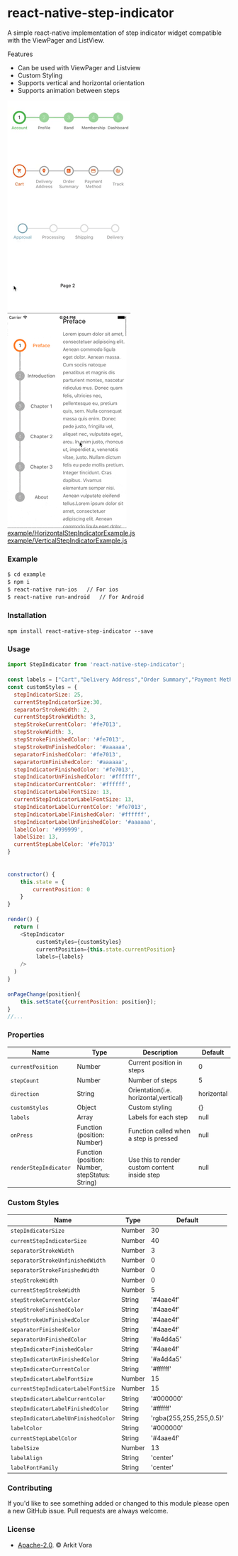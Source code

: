 # react-native-step-indicator

A simple react-native implementation of step indicator widget compatible with the ViewPager and ListView.

Features

  - Can be used with ViewPager and Listview
  - Custom Styling
  - Supports vertical and horizontal orientation
  - Supports animation between steps


![alt tag](art/HorizontalStepIndicator.gif) &nbsp;&nbsp;&nbsp;&nbsp;&nbsp;&nbsp;&nbsp;&nbsp; &nbsp;&nbsp;&nbsp;&nbsp;&nbsp;&nbsp;&nbsp;&nbsp;&nbsp; ![alt tag](art/VerticalStepIndicator.gif)
 [example/HorizontalStepIndicatorExample.js](example/HorizontalStepIndicatorExample.js)   &nbsp;&nbsp;&nbsp;&nbsp; [example/VerticalStepIndicatorExample.js](example/VerticalStepIndicatorExample.js)

### Example
```sh
$ cd example
$ npm i
$ react-native run-ios   // For ios
$ react-native run-android   // For Android
```

### Installation
``npm install react-native-step-indicator --save``

### Usage
```javascript
import StepIndicator from 'react-native-step-indicator';

const labels = ["Cart","Delivery Address","Order Summary","Payment Method","Track"];
const customStyles = {
  stepIndicatorSize: 25,
  currentStepIndicatorSize:30,
  separatorStrokeWidth: 2,
  currentStepStrokeWidth: 3,
  stepStrokeCurrentColor: '#fe7013',
  stepStrokeWidth: 3,
  stepStrokeFinishedColor: '#fe7013',
  stepStrokeUnFinishedColor: '#aaaaaa',
  separatorFinishedColor: '#fe7013',
  separatorUnFinishedColor: '#aaaaaa',
  stepIndicatorFinishedColor: '#fe7013',
  stepIndicatorUnFinishedColor: '#ffffff',
  stepIndicatorCurrentColor: '#ffffff',
  stepIndicatorLabelFontSize: 13,
  currentStepIndicatorLabelFontSize: 13,
  stepIndicatorLabelCurrentColor: '#fe7013',
  stepIndicatorLabelFinishedColor: '#ffffff',
  stepIndicatorLabelUnFinishedColor: '#aaaaaa',
  labelColor: '#999999',
  labelSize: 13,
  currentStepLabelColor: '#fe7013'
}


constructor() {
    this.state = {
        currentPosition: 0
    }
}

render() {
  return (
    <StepIndicator
         customStyles={customStyles}
         currentPosition={this.state.currentPosition}
         labels={labels}
    />
  )
}

onPageChange(position){
    this.setState({currentPosition: position});
}
//...
```

### Properties

| Name | Type | Description | Default
| ------------ | ------------- | ------------ |------------ |
| `currentPosition` | Number  | Current position in steps | 0
| ```stepCount``` | Number  | Number of steps | 5
| ```direction``` | String  | Orientation(i.e. horizontal,vertical) | horizontal
| ```customStyles``` | Object  | Custom styling | {}
| ```labels``` | Array  | Labels for each step | null
| `onPress` | Function (position: Number) | Function called when a step is pressed | null
| `renderStepIndicator` | Function (position: Number, stepStatus: String) | Use this to render custom content inside step | null 

### Custom Styles

| Name | Type | Default
| ------------ | ------------ |------------ |
| ```stepIndicatorSize``` | Number  | 30
| ```currentStepIndicatorSize``` | Number  | 40
| ```separatorStrokeWidth``` | Number  | 3
| ```separatorStrokeUnfinishedWidth``` | Number  | 0
| ```separatorStrokeFinishedWidth``` | Number  | 0
| ```stepStrokeWidth``` | Number  | 0
| ```currentStepStrokeWidth``` | Number  | 5
| ```stepStrokeCurrentColor``` | String  | '#4aae4f'
| ```stepStrokeFinishedColor``` | String  | '#4aae4f'
| ```stepStrokeUnFinishedColor``` | String  | '#4aae4f'
| ```separatorFinishedColor``` | String  | '#4aae4f'
| ```separatorUnFinishedColor``` | String  | '#a4d4a5'
| ```stepIndicatorFinishedColor``` | String  | '#4aae4f'
| ```stepIndicatorUnFinishedColor``` | String  | '#a4d4a5'
| ```stepIndicatorCurrentColor``` | String  | '#ffffff'
| ```stepIndicatorLabelFontSize``` | Number  | 15
| ```currentStepIndicatorLabelFontSize``` | Number  | 15
| ```stepIndicatorLabelCurrentColor``` | String  | '#000000'
| ```stepIndicatorLabelFinishedColor``` | String  | '#ffffff'
| ```stepIndicatorLabelUnFinishedColor``` | String  | 'rgba(255,255,255,0.5)'
| ```labelColor``` | String  | '#000000'
| ```currentStepLabelColor``` | String  | '#4aae4f'
| ```labelSize``` | Number  | 13
| ```labelAlign``` | String  | 'center'
| ```labelFontFamily``` | String  | 'center'


### Contributing

If you'd like to see something added or changed to this module please open a new GitHub issue. Pull requests are always welcome.

### License

 - [Apache-2.0](https://github.com/24ark/react-native-step-indicator/blob/master/LICENSE).  © Arkit Vora
